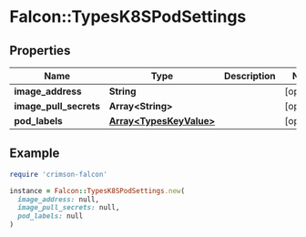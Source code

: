 # Falcon::TypesK8SPodSettings

## Properties

| Name | Type | Description | Notes |
| ---- | ---- | ----------- | ----- |
| **image_address** | **String** |  | [optional] |
| **image_pull_secrets** | **Array&lt;String&gt;** |  | [optional] |
| **pod_labels** | [**Array&lt;TypesKeyValue&gt;**](TypesKeyValue.md) |  | [optional] |

## Example

```ruby
require 'crimson-falcon'

instance = Falcon::TypesK8SPodSettings.new(
  image_address: null,
  image_pull_secrets: null,
  pod_labels: null
)
```

